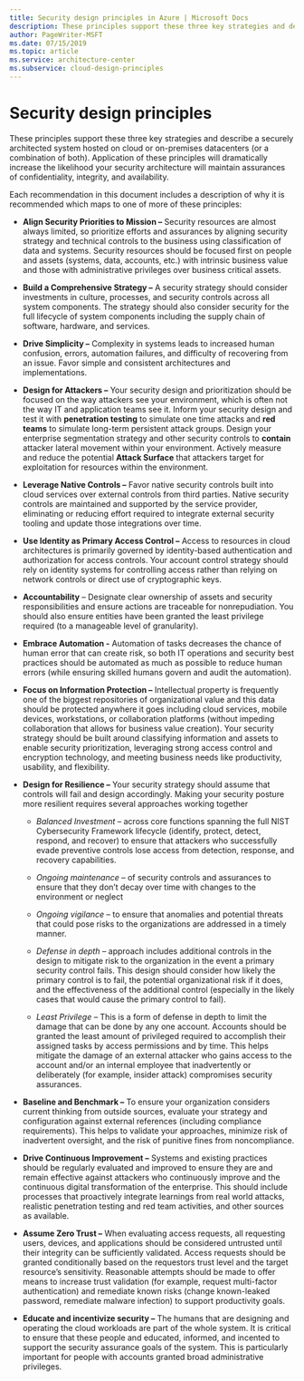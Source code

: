 ```yaml
---
title: Security design principles in Azure | Microsoft Docs
description: These principles support these three key strategies and describe a securely architected system hosted on cloud or on-premises datacenters (or a combination of both). 
author: PageWriter-MSFT
ms.date: 07/15/2019
ms.topic: article
ms.service: architecture-center
ms.subservice: cloud-design-principles
---
```


# Security design principles


These principles support these three key strategies and describe a securely
architected system hosted on cloud or on-premises datacenters (or a combination
of both). Application of these principles will dramatically increase the
likelihood your security architecture will maintain assurances of
confidentiality, integrity, and availability.

Each recommendation in this document includes a description of why it is
recommended which maps to one of more of these principles:

-   **Align Security Priorities to Mission –** Security resources are almost
    always limited, so prioritize efforts and assurances by aligning security
    strategy and technical controls to the business using classification of data
    and systems. Security resources should be focused first on people and assets
    (systems, data, accounts, etc.) with intrinsic business value and those with
    administrative privileges over business critical assets.

-   **Build a Comprehensive Strategy –** A security strategy should consider
    investments in culture, processes, and security controls across all system
    components. The strategy should also consider security for the full
    lifecycle of system components including the supply chain of software,
    hardware, and services.

-   **Drive Simplicity –** Complexity in systems leads to increased human
    confusion, errors, automation failures, and difficulty of recovering from an
    issue. Favor simple and consistent architectures and implementations.

-   **Design for Attackers –** Your security design and prioritization should be
    focused on the way attackers see your environment, which is often not the
    way IT and application teams see it. Inform your security design and test it
    with **penetration testing** to simulate one time attacks and **red teams** to
    simulate long-term persistent attack groups. Design your enterprise
    segmentation strategy and other security controls to **contain** attacker
    lateral movement within your environment. Actively measure and reduce the
    potential **Attack Surface** that attackers target for exploitation for
    resources within the environment.

-   **Leverage Native Controls –** Favor native security controls built into
    cloud services over external controls from third parties. Native security
    controls are maintained and supported by the service provider, eliminating
    or reducing effort required to integrate external security tooling and
    update those integrations over time.

-   **Use Identity as Primary Access Control –** Access to resources in cloud
    architectures is primarily governed by identity-based authentication and
    authorization for access controls. Your account control strategy should rely
    on identity systems for controlling access rather than relying on network
    controls or direct use of cryptographic keys.

-   **Accountability** – Designate clear ownership of assets and security
    responsibilities and ensure actions are traceable for nonrepudiation. You
    should also ensure entities have been granted the least privilege required
    (to a manageable level of granularity).

-   **Embrace Automation -** Automation of tasks decreases the chance of human
    error that can create risk, so both IT operations and security best
    practices should be automated as much as possible to reduce human errors
    (while ensuring skilled humans govern and audit the automation).

-   **Focus on Information Protection –** Intellectual property is frequently
    one of the biggest repositories of organizational value and this data should
    be protected anywhere it goes including cloud services, mobile devices,
    workstations, or collaboration platforms (without impeding collaboration
    that allows for business value creation). Your security strategy should be
    built around classifying information and assets to enable security
    prioritization, leveraging strong access control and encryption technology,
    and meeting business needs like productivity, usability, and flexibility.

-   **Design for Resilience –** Your security strategy should assume that
    controls will fail and design accordingly. Making your security posture more
    resilient requires several approaches working together

    -   *Balanced Investment* – across core functions spanning the full NIST
        Cybersecurity Framework lifecycle (identify, protect, detect, respond,
        and recover) to ensure that attackers who successfully evade preventive
        controls lose access from detection, response, and recovery
        capabilities.

    -   *Ongoing maintenance* – of security controls and assurances to ensure
        that they don’t decay over time with changes to the environment or
        neglect

    -   *Ongoing vigilance* – to ensure that anomalies and potential threats
        that could pose risks to the organizations are addressed in a timely
        manner.

    -   *Defense in depth* – approach includes additional controls in the design
        to mitigate risk to the organization in the event a primary security
        control fails. This design should consider how likely the primary
        control is to fail, the potential organizational risk if it does, and
        the effectiveness of the additional control (especially in the likely
        cases that would cause the primary control to fail).

    -   *Least Privilege* – This is a form of defense in depth to limit the
        damage that can be done by any one account. Accounts should be granted
        the least amount of privileged required to accomplish their assigned
        tasks by access permissions and by time. This helps mitigate the damage
        of an external attacker who gains access to the account and/or an
        internal employee that inadvertently or deliberately (for example, insider
        attack) compromises security assurances.

-   **Baseline and Benchmark –** To ensure your organization considers current
    thinking from outside sources, evaluate your strategy and configuration
    against external references (including compliance requirements). This helps
    to validate your approaches, minimize risk of inadvertent oversight, and the
    risk of punitive fines from noncompliance.

-   **Drive Continuous Improvement –** Systems and existing practices should be
    regularly evaluated and improved to ensure they are and remain effective
    against attackers who continuously improve and the continuous digital
    transformation of the enterprise. This should include processes that
    proactively integrate learnings from real world attacks, realistic
    penetration testing and red team activities, and other sources as available.

-   **Assume Zero Trust –** When evaluating access requests, all requesting
    users, devices, and applications should be considered untrusted until their
    integrity can be sufficiently validated. Access requests should be granted
    conditionally based on the requestors trust level and the target resource’s
    sensitivity. Reasonable attempts should be made to offer means to increase
    trust validation (for example, request multi-factor authentication) and remediate
    known risks (change known-leaked password, remediate malware infection) to
    support productivity goals.

-   **Educate and incentivize security –** The humans that are designing and
    operating the cloud workloads are part of the whole system. It is critical
    to ensure that these people and educated, informed, and incented to support
    the security assurance goals of the system. This is particularly important
    for people with accounts granted broad administrative privileges.
